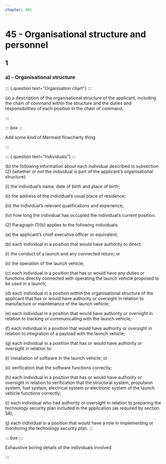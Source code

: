 ```yaml
---
chapter: 001
---
```


# 45 - Organisational structure and personnel

## 1

### a) - Organisational structure

::: {.question text="Organisation chart"} :::

(a)  a description of the organisational structure of the applicant, including the chain of command within the structure and the duties and responsibilities of each position in the chain of command.

:::

::: box :::

Add some kind of Mermaid flowcharty thing

:::

::: {.question text="Individuals"} :::

(b)  the following information about each individual described in subsection (2) (whether or not the individual is part of the applicant’s organisational structure):

(i)  the individual’s name, date of birth and place of birth;

(ii)  the address of the individual’s usual place of residence;

(iii)  the individual’s relevant qualifications and experience;

(iv)  how long the individual has occupied the individual’s current position.

(2)  Paragraph (1)(b) applies to the following individuals:

(a)  the applicant’s chief executive officer or equivalent;

(b)  each individual in a position that would have authority to direct:

(i)  the conduct of a launch and any connected return; or

(ii)  the operation of the launch vehicle;

(c)  each individual in a position that has or would have any duties or functions directly connected with operating the launch vehicle proposed to be used in a launch;

(d)  each individual in a position within the organisational structure of the applicant that has or would have authority or oversight in relation to manufacture or maintenance of the launch vehicle;

(e)  each individual in a position that would have authority or oversight in relation to tracking or communicating with the launch vehicle;

(f)  each individual in a position that would have authority or oversight in relation to integration of a payload with the launch vehicle;

(g)  each individual in a position that has or would have authority or oversight in relation to:

(i)  installation of software in the launch vehicle; or

(ii)  verification that the software functions correctly;

(h)  each individual in a position that has or would have authority or oversight in relation to verification that the structural system, propulsion system, fuel system, electrical system or electronic system of the launch vehicle functions correctly;

(i)  each individual who had authority or oversight in relation to preparing the technology security plan included in the application (as required by section 56);

(j)  each individual in a position that would have a role in implementing or monitoring the technology security plan.
:::

::: box :::

Exhaustive boring details of the individuals involved

:::
